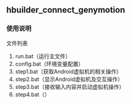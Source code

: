 
## hbuilder_connect_genymotion ##

### 使用说明 ###

文件列表

1. run.bat（运行主文件）
2. config.bat（环境变量配置）
3. step1.bat（获取Android虚拟机的相关操作）
4. step2.bat（显示Android虚拟机及交互操作）
5. step3.bat（接收输入内容并启动虚拟机操作）
6. step4.bat（）

